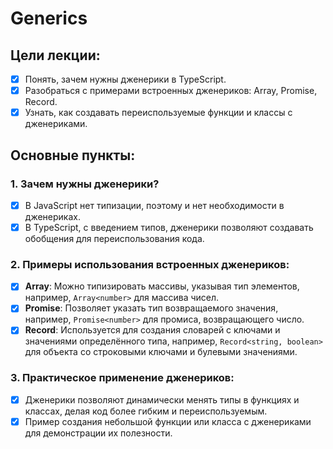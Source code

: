 # Generics

## Цели лекции:

-   [x] Понять, зачем нужны дженерики в TypeScript.
-   [x] Разобраться с примерами встроенных дженериков: Array, Promise, Record.
-   [x] Узнать, как создавать переиспользуемые функции и классы с дженериками.

## Основные пункты:

### 1. Зачем нужны дженерики?

-   [x] В JavaScript нет типизации, поэтому и нет необходимости в дженериках.
-   [x] В TypeScript, с введением типов, дженерики позволяют создавать обобщения для переиспользования кода.

### 2. Примеры использования встроенных дженериков:

-   [x] **Array**: Можно типизировать массивы, указывая тип элементов, например, `Array<number>` для массива чисел.
-   [x] **Promise**: Позволяет указать тип возвращаемого значения, например, `Promise<number>` для промиса, возвращающего число.
-   [x] **Record**: Используется для создания словарей с ключами и значениями определённого типа, например, `Record<string, boolean>` для объекта со строковыми ключами и булевыми значениями.

### 3. Практическое применение дженериков:

-   [x] Дженерики позволяют динамически менять типы в функциях и классах, делая код более гибким и переиспользуемым.
-   [x] Пример создания небольшой функции или класса с дженериками для демонстрации их полезности.
